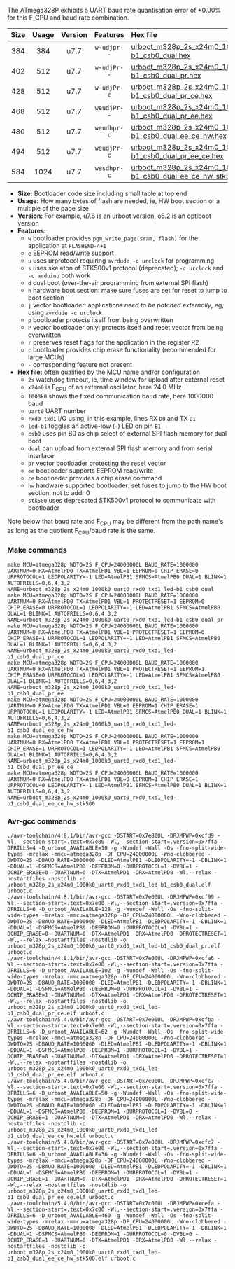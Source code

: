 The ATmega328P exhibits a UART baud rate quantisation error of +0.00% for this F_CPU and baud rate combination.

|Size|Usage|Version|Features|Hex file|
|:-:|:-:|:-:|:-:|:--|
|384|384|u7.7|`w-udjpr--`|[urboot_m328p_2s_x24m0_1000k0_uart0_rxd0_txd1_led-b1_csb0_dual.hex](https://raw.githubusercontent.com/stefanrueger/urboot.hex/main/mcus/atmega328p/watchdog_2_s/external_oscillator/24m000000_hz/1000k0_baud/uart0_rxd0_txd1/led-b1_csb0_dual/urboot_m328p_2s_x24m0_1000k0_uart0_rxd0_txd1_led-b1_csb0_dual.hex)|
|402|512|u7.7|`w-udjPr--`|[urboot_m328p_2s_x24m0_1000k0_uart0_rxd0_txd1_led-b1_csb0_dual_pr.hex](https://raw.githubusercontent.com/stefanrueger/urboot.hex/main/mcus/atmega328p/watchdog_2_s/external_oscillator/24m000000_hz/1000k0_baud/uart0_rxd0_txd1/led-b1_csb0_dual/urboot_m328p_2s_x24m0_1000k0_uart0_rxd0_txd1_led-b1_csb0_dual_pr.hex)|
|428|512|u7.7|`w-udjPr-c`|[urboot_m328p_2s_x24m0_1000k0_uart0_rxd0_txd1_led-b1_csb0_dual_pr_ce.hex](https://raw.githubusercontent.com/stefanrueger/urboot.hex/main/mcus/atmega328p/watchdog_2_s/external_oscillator/24m000000_hz/1000k0_baud/uart0_rxd0_txd1/led-b1_csb0_dual/urboot_m328p_2s_x24m0_1000k0_uart0_rxd0_txd1_led-b1_csb0_dual_pr_ce.hex)|
|468|512|u7.7|`weudjPr--`|[urboot_m328p_2s_x24m0_1000k0_uart0_rxd0_txd1_led-b1_csb0_dual_pr_ee.hex](https://raw.githubusercontent.com/stefanrueger/urboot.hex/main/mcus/atmega328p/watchdog_2_s/external_oscillator/24m000000_hz/1000k0_baud/uart0_rxd0_txd1/led-b1_csb0_dual/urboot_m328p_2s_x24m0_1000k0_uart0_rxd0_txd1_led-b1_csb0_dual_pr_ee.hex)|
|480|512|u7.7|`weudhpr-c`|[urboot_m328p_2s_x24m0_1000k0_uart0_rxd0_txd1_led-b1_csb0_dual_ee_ce_hw.hex](https://raw.githubusercontent.com/stefanrueger/urboot.hex/main/mcus/atmega328p/watchdog_2_s/external_oscillator/24m000000_hz/1000k0_baud/uart0_rxd0_txd1/led-b1_csb0_dual/urboot_m328p_2s_x24m0_1000k0_uart0_rxd0_txd1_led-b1_csb0_dual_ee_ce_hw.hex)|
|494|512|u7.7|`weudjPr-c`|[urboot_m328p_2s_x24m0_1000k0_uart0_rxd0_txd1_led-b1_csb0_dual_pr_ee_ce.hex](https://raw.githubusercontent.com/stefanrueger/urboot.hex/main/mcus/atmega328p/watchdog_2_s/external_oscillator/24m000000_hz/1000k0_baud/uart0_rxd0_txd1/led-b1_csb0_dual/urboot_m328p_2s_x24m0_1000k0_uart0_rxd0_txd1_led-b1_csb0_dual_pr_ee_ce.hex)|
|584|1024|u7.7|`wesdhpr-c`|[urboot_m328p_2s_x24m0_1000k0_uart0_rxd0_txd1_led-b1_csb0_dual_ee_ce_hw_stk500.hex](https://raw.githubusercontent.com/stefanrueger/urboot.hex/main/mcus/atmega328p/watchdog_2_s/external_oscillator/24m000000_hz/1000k0_baud/uart0_rxd0_txd1/led-b1_csb0_dual/urboot_m328p_2s_x24m0_1000k0_uart0_rxd0_txd1_led-b1_csb0_dual_ee_ce_hw_stk500.hex)|

- **Size:** Bootloader code size including small table at top end
- **Usage:** How many bytes of flash are needed, ie, HW boot section or a multiple of the page size
- **Version:** For example, u7.6 is an urboot version, o5.2 is an optiboot version
- **Features:**
  + `w` bootloader provides `pgm_write_page(sram, flash)` for the application at `FLASHEND-4+1`
  + `e` EEPROM read/write support
  + `u` uses urprotocol requiring `avrdude -c urclock` for programming
  + `s` uses skeleton of STK500v1 protocol (deprecated); `-c urclock` and `-c arduino` both work
  + `d` dual boot (over-the-air programming from external SPI flash)
  + `h` hardware boot section: make sure fuses are set for reset to jump to boot section
  + `j` vector bootloader: applications *need to be patched externally*, eg, using `avrdude -c urclock`
  + `p` bootloader protects itself from being overwritten
  + `P` vector bootloader only: protects itself and reset vector from being overwritten
  + `r` preserves reset flags for the application in the register R2
  + `c` bootloader provides chip erase functionality (recommended for large MCUs)
  + `-` corresponding feature not present
- **Hex file:** often qualified by the MCU name and/or configuration
  + `2s` watchdog timeout, ie, time window for upload after external reset
  + `x24m0` is F<sub>CPU</sub> of an external oscillator, here 24.0 MHz
  + `1000k0` shows the fixed communication baud rate, here 1000000 baud
  + `uart0` UART number
  + `rxd0 txd1` I/O using, in this example, lines RX `D0` and TX `D1`
  + `led-b1` toggles an active-low (`-`) LED on pin `B1`
  + `csb0` uses pin B0 as chip select of external SPI flash memory for dual boot
  + `dual` can upload from external SPI flash memory and from serial interface
  + `pr` vector bootloader protecting the reset vector
  + `ee` bootloader supports EEPROM read/write
  + `ce` bootloader provides a chip erase command
  + `hw` hardware supported bootloader: set fuses to jump to the HW boot section, not to addr 0
  + `stk500` uses deprecated STK500v1 protocol to communicate with bootloader


Note below that baud rate and F<sub>CPU</sub> may be different from the path name's as long as the quotient F<sub>CPU</sub>/baud rate is the same.

### Make commands
```
make MCU=atmega328p WDTO=2S F_CPU=24000000L BAUD_RATE=1000000 UARTNUM=0 RX=AtmelPD0 TX=AtmelPD1 VBL=1 EEPROM=0 CHIP_ERASE=0 URPROTOCOL=1 LEDPOLARITY=-1 LED=AtmelPB1 SFMCS=AtmelPB0 DUAL=1 BLINK=1 AUTOFRILLS=0,6,4,3,2 NAME=urboot_m328p_2s_x24m0_1000k0_uart0_rxd0_txd1_led-b1_csb0_dual
make MCU=atmega328p WDTO=2S F_CPU=24000000L BAUD_RATE=1000000 UARTNUM=0 RX=AtmelPD0 TX=AtmelPD1 VBL=1 PROTECTRESET=1 EEPROM=0 CHIP_ERASE=0 URPROTOCOL=1 LEDPOLARITY=-1 LED=AtmelPB1 SFMCS=AtmelPB0 DUAL=1 BLINK=1 AUTOFRILLS=0,6,4,3,2 NAME=urboot_m328p_2s_x24m0_1000k0_uart0_rxd0_txd1_led-b1_csb0_dual_pr
make MCU=atmega328p WDTO=2S F_CPU=24000000L BAUD_RATE=1000000 UARTNUM=0 RX=AtmelPD0 TX=AtmelPD1 VBL=1 PROTECTRESET=1 EEPROM=0 CHIP_ERASE=1 URPROTOCOL=1 LEDPOLARITY=-1 LED=AtmelPB1 SFMCS=AtmelPB0 DUAL=1 BLINK=1 AUTOFRILLS=0,6,4,3,2 NAME=urboot_m328p_2s_x24m0_1000k0_uart0_rxd0_txd1_led-b1_csb0_dual_pr_ce
make MCU=atmega328p WDTO=2S F_CPU=24000000L BAUD_RATE=1000000 UARTNUM=0 RX=AtmelPD0 TX=AtmelPD1 VBL=1 PROTECTRESET=1 EEPROM=1 CHIP_ERASE=0 URPROTOCOL=1 LEDPOLARITY=-1 LED=AtmelPB1 SFMCS=AtmelPB0 DUAL=1 BLINK=1 AUTOFRILLS=0,6,4,3,2 NAME=urboot_m328p_2s_x24m0_1000k0_uart0_rxd0_txd1_led-b1_csb0_dual_pr_ee
make MCU=atmega328p WDTO=2S F_CPU=24000000L BAUD_RATE=1000000 UARTNUM=0 RX=AtmelPD0 TX=AtmelPD1 VBL=0 EEPROM=1 CHIP_ERASE=1 URPROTOCOL=1 LEDPOLARITY=-1 LED=AtmelPB1 SFMCS=AtmelPB0 DUAL=1 BLINK=1 AUTOFRILLS=0,6,4,3,2 NAME=urboot_m328p_2s_x24m0_1000k0_uart0_rxd0_txd1_led-b1_csb0_dual_ee_ce_hw
make MCU=atmega328p WDTO=2S F_CPU=24000000L BAUD_RATE=1000000 UARTNUM=0 RX=AtmelPD0 TX=AtmelPD1 VBL=1 PROTECTRESET=1 EEPROM=1 CHIP_ERASE=1 URPROTOCOL=1 LEDPOLARITY=-1 LED=AtmelPB1 SFMCS=AtmelPB0 DUAL=1 BLINK=1 AUTOFRILLS=0,6,4,3,2 NAME=urboot_m328p_2s_x24m0_1000k0_uart0_rxd0_txd1_led-b1_csb0_dual_pr_ee_ce
make MCU=atmega328p WDTO=2S F_CPU=24000000L BAUD_RATE=1000000 UARTNUM=0 RX=AtmelPD0 TX=AtmelPD1 VBL=0 EEPROM=1 CHIP_ERASE=1 URPROTOCOL=0 LEDPOLARITY=-1 LED=AtmelPB1 SFMCS=AtmelPB0 DUAL=1 BLINK=1 AUTOFRILLS=0,6,4,3,2 NAME=urboot_m328p_2s_x24m0_1000k0_uart0_rxd0_txd1_led-b1_csb0_dual_ee_ce_hw_stk500
```

### Avr-gcc commands
```
./avr-toolchain/4.8.1/bin/avr-gcc -DSTART=0x7e80UL -DRJMPWP=0xcfd9 -Wl,--section-start=.text=0x7e80 -Wl,--section-start=.version=0x7ffa -DFRILLS=4 -D_urboot_AVAILABLE=10 -g -Wundef -Wall -Os -fno-split-wide-types -mrelax -mmcu=atmega328p -DF_CPU=24000000L -Wno-clobbered -DWDTO=2S -DBAUD_RATE=1000000 -DLED=AtmelPB1 -DLEDPOLARITY=-1 -DBLINK=1 -DDUAL=1 -DSFMCS=AtmelPB0 -DEEPROM=0 -DURPROTOCOL=1 -DVBL=1 -DCHIP_ERASE=0 -DUARTNUM=0 -DTX=AtmelPD1 -DRX=AtmelPD0 -Wl,--relax -nostartfiles -nostdlib -o urboot_m328p_2s_x24m0_1000k0_uart0_rxd0_txd1_led-b1_csb0_dual.elf urboot.c
./avr-toolchain/4.8.1/bin/avr-gcc -DSTART=0x7e00UL -DRJMPWP=0xcf99 -Wl,--section-start=.text=0x7e00 -Wl,--section-start=.version=0x7ffa -DFRILLS=6 -D_urboot_AVAILABLE=128 -g -Wundef -Wall -Os -fno-split-wide-types -mrelax -mmcu=atmega328p -DF_CPU=24000000L -Wno-clobbered -DWDTO=2S -DBAUD_RATE=1000000 -DLED=AtmelPB1 -DLEDPOLARITY=-1 -DBLINK=1 -DDUAL=1 -DSFMCS=AtmelPB0 -DEEPROM=0 -DURPROTOCOL=1 -DVBL=1 -DCHIP_ERASE=0 -DUARTNUM=0 -DTX=AtmelPD1 -DRX=AtmelPD0 -DPROTECTRESET=1 -Wl,--relax -nostartfiles -nostdlib -o urboot_m328p_2s_x24m0_1000k0_uart0_rxd0_txd1_led-b1_csb0_dual_pr.elf urboot.c
./avr-toolchain/4.8.1/bin/avr-gcc -DSTART=0x7e00UL -DRJMPWP=0xcfa6 -Wl,--section-start=.text=0x7e00 -Wl,--section-start=.version=0x7ffa -DFRILLS=6 -D_urboot_AVAILABLE=102 -g -Wundef -Wall -Os -fno-split-wide-types -mrelax -mmcu=atmega328p -DF_CPU=24000000L -Wno-clobbered -DWDTO=2S -DBAUD_RATE=1000000 -DLED=AtmelPB1 -DLEDPOLARITY=-1 -DBLINK=1 -DDUAL=1 -DSFMCS=AtmelPB0 -DEEPROM=0 -DURPROTOCOL=1 -DVBL=1 -DCHIP_ERASE=1 -DUARTNUM=0 -DTX=AtmelPD1 -DRX=AtmelPD0 -DPROTECTRESET=1 -Wl,--relax -nostartfiles -nostdlib -o urboot_m328p_2s_x24m0_1000k0_uart0_rxd0_txd1_led-b1_csb0_dual_pr_ce.elf urboot.c
./avr-toolchain/5.4.0/bin/avr-gcc -DSTART=0x7e00UL -DRJMPWP=0xcfba -Wl,--section-start=.text=0x7e00 -Wl,--section-start=.version=0x7ffa -DFRILLS=6 -D_urboot_AVAILABLE=62 -g -Wundef -Wall -Os -fno-split-wide-types -mrelax -mmcu=atmega328p -DF_CPU=24000000L -Wno-clobbered -DWDTO=2S -DBAUD_RATE=1000000 -DLED=AtmelPB1 -DLEDPOLARITY=-1 -DBLINK=1 -DDUAL=1 -DSFMCS=AtmelPB0 -DEEPROM=1 -DURPROTOCOL=1 -DVBL=1 -DCHIP_ERASE=0 -DUARTNUM=0 -DTX=AtmelPD1 -DRX=AtmelPD0 -DPROTECTRESET=1 -Wl,--relax -nostartfiles -nostdlib -o urboot_m328p_2s_x24m0_1000k0_uart0_rxd0_txd1_led-b1_csb0_dual_pr_ee.elf urboot.c
./avr-toolchain/5.4.0/bin/avr-gcc -DSTART=0x7e00UL -DRJMPWP=0xcfc7 -Wl,--section-start=.text=0x7e00 -Wl,--section-start=.version=0x7ffa -DFRILLS=6 -D_urboot_AVAILABLE=50 -g -Wundef -Wall -Os -fno-split-wide-types -mrelax -mmcu=atmega328p -DF_CPU=24000000L -Wno-clobbered -DWDTO=2S -DBAUD_RATE=1000000 -DLED=AtmelPB1 -DLEDPOLARITY=-1 -DBLINK=1 -DDUAL=1 -DSFMCS=AtmelPB0 -DEEPROM=1 -DURPROTOCOL=1 -DVBL=0 -DCHIP_ERASE=1 -DUARTNUM=0 -DTX=AtmelPD1 -DRX=AtmelPD0 -Wl,--relax -nostartfiles -nostdlib -o urboot_m328p_2s_x24m0_1000k0_uart0_rxd0_txd1_led-b1_csb0_dual_ee_ce_hw.elf urboot.c
./avr-toolchain/5.4.0/bin/avr-gcc -DSTART=0x7e00UL -DRJMPWP=0xcfc7 -Wl,--section-start=.text=0x7e00 -Wl,--section-start=.version=0x7ffa -DFRILLS=6 -D_urboot_AVAILABLE=36 -g -Wundef -Wall -Os -fno-split-wide-types -mrelax -mmcu=atmega328p -DF_CPU=24000000L -Wno-clobbered -DWDTO=2S -DBAUD_RATE=1000000 -DLED=AtmelPB1 -DLEDPOLARITY=-1 -DBLINK=1 -DDUAL=1 -DSFMCS=AtmelPB0 -DEEPROM=1 -DURPROTOCOL=1 -DVBL=1 -DCHIP_ERASE=1 -DUARTNUM=0 -DTX=AtmelPD1 -DRX=AtmelPD0 -DPROTECTRESET=1 -Wl,--relax -nostartfiles -nostdlib -o urboot_m328p_2s_x24m0_1000k0_uart0_rxd0_txd1_led-b1_csb0_dual_pr_ee_ce.elf urboot.c
./avr-toolchain/5.4.0/bin/avr-gcc -DSTART=0x7c00UL -DRJMPWP=0xcefa -Wl,--section-start=.text=0x7c00 -Wl,--section-start=.version=0x7ffa -DFRILLS=6 -D_urboot_AVAILABLE=460 -g -Wundef -Wall -Os -fno-split-wide-types -mrelax -mmcu=atmega328p -DF_CPU=24000000L -Wno-clobbered -DWDTO=2S -DBAUD_RATE=1000000 -DLED=AtmelPB1 -DLEDPOLARITY=-1 -DBLINK=1 -DDUAL=1 -DSFMCS=AtmelPB0 -DEEPROM=1 -DURPROTOCOL=0 -DVBL=0 -DCHIP_ERASE=1 -DUARTNUM=0 -DTX=AtmelPD1 -DRX=AtmelPD0 -Wl,--relax -nostartfiles -nostdlib -o urboot_m328p_2s_x24m0_1000k0_uart0_rxd0_txd1_led-b1_csb0_dual_ee_ce_hw_stk500.elf urboot.c
```

